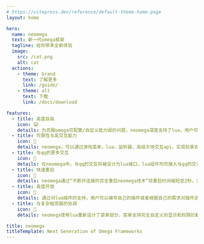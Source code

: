 ```yaml
---
# https://vitepress.dev/reference/default-theme-home-page
layout: home

hero:
  name: neomega
  text: 新一代omega框架
  tagline: 给你带来全新体验
  image:
    src: /cat.png
    alt: cat
  actions:
    - theme: brand
      text: 了解更多
      link: /guide/
    - theme: alt
      text: 下载
      link: /docs/download

features:
  - title: 高度自由
    icon: 😺
    details: 为克服omega可配置/自定义能力弱的问题，neomega深度支持了lua，用户可以完全自由的修改和配置neomega核心功能和lua插件 
  - title: 可靠性与高交互能力 
    icon: 🔏
    details: neomega，可以通过游戏菜单，lua，监听器，高级方块交互api，实现玩家自助的，不同命令块生成，机器人可以根据玩家需要，检查玩家权限
  - title: 与qq的更多交互
    icon: 🔌
    details: 在neomega中，与qq的交互将被设计为lua接口，lua组件均可接入与qq的交互接口，实现更复杂的交互和消息机制 
  - title: 快速重启
    icon: 🚀
    details: neomega通过“不断开连接的完全重启neomega技术”将重启时间缩短至2秒。无论是测试新的配置文件，还是测试新插件，还是测试自己的修改，neomega都可使你迅速获得响应 
  - title: 高度开放
    icon: 🌟
    details: 通过对lua插件的支持，用户可以编写自己的插件或者根据自己的需求对插件进行调整，同时，用户可以从网络下载新的lua插件 
  - title: 与复杂租赁服的协调 
    icon: 🚧
    details: neomega使用lua重新设计了菜单部分，菜单支持完全自定义的显示和权限拦截，通过适当的修改，可以实现不同玩家可见/可用不同功能和菜单项，菜单项的显示也支持完全的自定义 

title: neomega
titleTemplate: Next Generation of Omega Frameworks
---
```

